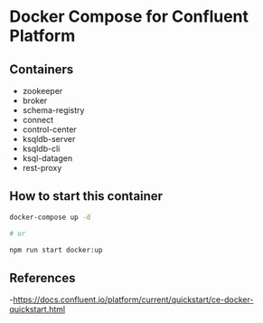 # Docker Compose for Confluent Platform

## Containers

- zookeeper
- broker
- schema-registry
- connect
- control-center
- ksqldb-server
- ksqldb-cli
- ksql-datagen
- rest-proxy

## How to start this container

```bash
docker-compose up -d

# or

npm run start docker:up
```

## References

-<https://docs.confluent.io/platform/current/quickstart/ce-docker-quickstart.html>
